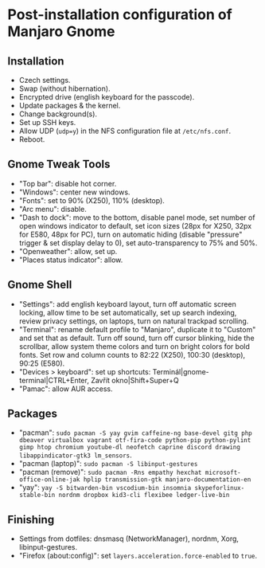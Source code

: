 # Post-installation configuration of Manjaro Gnome

## Installation

- Czech settings.
- Swap (without hibernation).
- Encrypted drive (english keyboard for the passcode).
- Update packages & the kernel.
- Change background(s).
- Set up SSH keys.
- Allow UDP (`udp=y`) in the NFS configuration file at `/etc/nfs.conf`.
- Reboot.

## Gnome Tweak Tools

- "Top bar": disable hot corner.
- "Windows": center new windows.
- "Fonts": set to 90% (X250), 110% (desktop).
- "Arc menu": disable.
- "Dash to dock": move to the bottom, disable panel mode, set number of open windows indicator to default, set icon sizes (28px for X250, 32px for E580, 48px for PC), turn on automatic hiding (disable "pressure" trigger & set display delay to 0), set auto-transparency to 75% and 50%.
- "Openweather": allow, set up.
- "Places status indicator": allow.

## Gnome Shell

- "Settings": add english keyboard layout, turn off automatic screen locking, allow time to be set automatically, set up search indexing, review privacy settings, on laptops, turn on natural trackpad scrolling.
- "Terminal": rename default profile to "Manjaro", duplicate it to "Custom" and set that as default. Turn off sound, turn off cursor blinking, hide the scrollbar, allow system theme colors and turn on bright colors for bold fonts. Set row and column counts to 82:22 (X250), 100:30 (desktop), 90:25 (E580).
- "Devices > keyboard": set up shortcuts: Terminál|gnome-terminal|CTRL+Enter, Zavřít okno|Shift+Super+Q
- "Pamac": allow AUR access.

## Packages

- "pacman": `sudo pacman -S yay gvim caffeine-ng base-devel gitg php dbeaver virtualbox vagrant otf-fira-code python-pip python-pylint gimp htop chromium youtube-dl neofetch caprine discord drawing libappindicator-gtk3 lm_sensors`.
- "pacman (laptop)": `sudo pacman -S libinput-gestures`
- "pacman (remove)": `sudo pacman -Rns empathy hexchat microsoft-office-online-jak hplip transmission-gtk manjaro-documentation-en`
- "yay": `yay -S bitwarden-bin vscodium-bin insomnia skypeforlinux-stable-bin nordnm dropbox kid3-cli flexibee ledger-live-bin`

## Finishing

- Settings from dotfiles: dnsmasq (NetworkManager), nordnm, Xorg, libinput-gestures.
- "Firefox (about:config)": set `layers.acceleration.force-enabled` to `true`.
